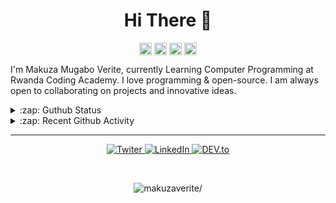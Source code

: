

 <h1 align="center">Hi There 👋</h1> 





<p align="center">
<a href=https://codepen.io/makuza-mugabo-verite target="blank"><img align="center" src=https://cdn.jsdelivr.net/npm/simple-icons@3.0.1/icons/codepen.svg alt="makuzaverite" height="20" width="20" /></a>
<a href=https://dev.to/mugaboverite target="blank"><img align="center" src=https://cdn.jsdelivr.net/npm/simple-icons@3.0.1/icons/dev-dot-to.svg alt="makuzaverite" height="20" width="20" /></a>
<a href=https://twitter.com/makuza_mugabo_v target="blank"><img align="center" src=https://cdn.jsdelivr.net/npm/simple-icons@3.0.1/icons/twitter.svg alt="makuzaverite" height="20" width="20" /></a>
<a href=https://www.linkedin.com/in/makuza-mugabo-verite-99369a184 target="blank"><img align="center" src=https://cdn.jsdelivr.net/npm/simple-icons@3.0.1/icons/linkedin.svg alt="makuzaverite" height="20" width="20" /></a>
</p>




I'm Makuza Mugabo Verite, currently Learning Computer Programming at Rwanda Coding Academy. I love programming & open-source. I am always open to collaborating on projects and innovative ideas.


<details>
  <summary>:zap: Guthub Status</summary>
  <img src="https://github-readme-stats.vercel.app/api?username=makuzaverite&count_private=true&show_icons=true&include_all_commits=true&width=100%" width="100%" />
  <img src="https://github-readme-stats.vercel.app/api/top-langs/?username=makuzaverite&hide=TeX&layout=compact"/>
</details>

<details>
  <summary>:zap: Recent Github Activity</summary>

<!--START_SECTION:activity-->
1. 💪 Opened PR [#102](https://github.com//manyuanrong/deno_mongo/pull/102) in [manyuanrong/deno_mongo](https://github.com//manyuanrong/deno_mongo)
2. 🎉 Merged PR [#1](https://github.com//makuzaverite/iDrip/pull/1) in [makuzaverite/iDrip](https://github.com//makuzaverite/iDrip)
3. 🎉 Merged PR [#2](https://github.com//makuzaverite/iDrip/pull/2) in [makuzaverite/iDrip](https://github.com//makuzaverite/iDrip)
4. 🎉 Merged PR [#1](https://github.com//makuzaverite/Quality-Assurance-Projects-fcc/pull/1) in [makuzaverite/Quality-Assurance-Projects-fcc](https://github.com//makuzaverite/Quality-Assurance-Projects-fcc)
5. 💪 Opened PR [#1](https://github.com//makuzaverite/Quality-Assurance-Projects-fcc/pull/1) in [makuzaverite/Quality-Assurance-Projects-fcc](https://github.com//makuzaverite/Quality-Assurance-Projects-fcc)
<!--END_SECTION:activity-->

</details>

<hr>

<div style=" text-align: center">
  <p>
<a href="https://twitter.com/makuza_mugabo_v" target="_blank">
  <img src="https://img.shields.io/badge/Twitter-%230077B5.svg?&style=flat-square&logo=twitter&logoColor=white" alt="Twiter">
</a>

<a href="https://www.linkedin.com/in/makuza-mugabo-verite-99369a184/" target="_blank">
  <img src="https://img.shields.io/badge/LinkedIn-%230077B5.svg?&style=flat-square&logo=linkedin&logoColor=white" alt="LinkedIn">
</a>

<a href="https://dev.to/mugaboverite" target="_blank">
   <img src="https://img.shields.io/badge/DEV-%230A0A0A.svg?&style=flat-square&logo=DEV.to&logoColor=white" alt="DEV.to">
</a>
</p>
  </div>



<br>

<p align="center"> <img src=https://komarev.com/ghpvc/?username=makuzaverite alt=makuzaverite/> </p>

